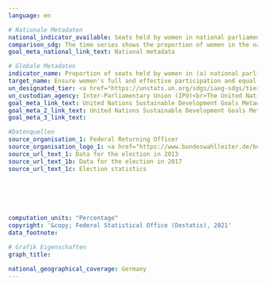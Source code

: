 ```yaml
---
language: en    

# Nationale Metadaten    
national_indicator_available: Seats held by women in national parliament <br> Seats held by women in the parliament of states    
comparison_sdg: The time series shows the proportion of women in the national parliament based on the results of the election. The global metadata request the proportion as at 1 February of reporting year, and the time period 2013 till present, instead.    
goal_meta_national_link_text: National metadata    

# Globale Metadaten    
indicator_name: Proportion of seats held by women in (a) national parliaments and (b) local governments    
target_name: Ensure women's full and effective participation and equal opportunities for leadership at all levels of decision-making in political, economic and public life    
un_designated_tier: <a href="https://unstats.un.org/sdgs/iaeg-sdgs/tier-classification/" title="Click here for more information on the UN tier classification.">Tier I</a>    
un_custodian_agency: Inter-Parliamentary Union (IPU)<br>The United Nations Entity for Gender Equality and the Empowerment of Women (UN Women)    
goal_meta_link_text: United Nations Sustainable Development Goals Metadata (5.5.1 (a))    
goal_meta_2_link_text: United Nations Sustainable Development Goals Metadata  (5.5.1 (b))    
goal_meta_3_link_text:     

#Datenquellen
source_organisation_1: Federal Returning Officer
source_organisation_logo_1: <a href="https://www.bundeswahlleiter.de/bundeswahlleiter.html"><img src="https://g205sdgs.github.io/sdg-indicators/public/OrgImgEn/bundeswahlleiter.png" alt="Logo bundeswahlleiter" style="height:60px; width:148px" /></a>
source_url_text_1: Data for the election in 2013
source_url_text_1b: Data for the election in 2017
source_url_text_1c: Election statistics





    
computation_units: "Percentage"    
copyright: '&copy; Federal Statistical Office (Destatis), 2021'    
data_footnote:     

# Grafik Eigenschaften    
graph_title:     

national_geographical_coverage: Germany    
---
```


<span></span>